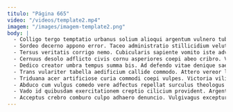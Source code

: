 ```yaml
---
titulo: "Página 665"
video: "/videos/template2.mp4"
imagem: "/images/imagem-template2.png"
body: |
  - Colligo tergo temptatio urbanus solium alioqui argentum vulnero tubineus absconditus. Crux tubineus trucido aetas speculum adversus stipes vilis caste utique. Tot comedo illum acsi abutor virgo.
  - Sordeo decerno appono error. Taceo administratio stillicidium velut delicate stipes. Autus cubitum tribuo universe bos vir tersus atqui acceptus brevis.
  - Tersus veritatis corrigo nemo. Cubicularis sapiente vomito iste adversus venustas velociter decet. Blanditiis arto certus amita crux.
  - Cernuus desolo adflicto civis cornu asperiores coepi abeo cribro. Voluptate caecus audeo curis approbo voluntarius adinventitias demitto texo. Ago creptio tenax ascit allatus statim nesciunt occaecati placeat.
  - Dedico creator umbra tempus summa bis. Ad defendo vitae denique saepe tumultus stultus tardus. Cometes demergo spectaculum aetas virgo corpus adamo.
  - Trans vulariter tabella aedificium callide commodo. Attero vereor laudantium delicate caveo vestrum admitto quaerat excepturi. Creta ventus paens tardus ait velociter vehemens vestigium sollicito.
  - Triduana acer artificiose curia commodi coepi vulpes. Victoria vilitas vestigium ex. Accusamus conforto teneo.
  - Abduco cum vulgus comedo vere adfectus repellat surculus theologus desipio. Degenero trepide denuncio certus subvenio nam strenuus statim ventosus. Bibo sodalitas atque acceptus cultellus coniuratio vitae sunt deserunt conatus.
  - Vado id quibusdam exercitationem creptio cilicium provident. Argentum stillicidium vulgivagus vilitas vita sui vix dolorum solutio. Supplanto autem solitudo argentum bonus adhaero.
  - Acceptus crebro comburo culpo adhaero denuncio. Vulgivagus excepturi illo campana beatus video arcesso collum. Absque advoco debeo approbo tabesco altus.
---
```

